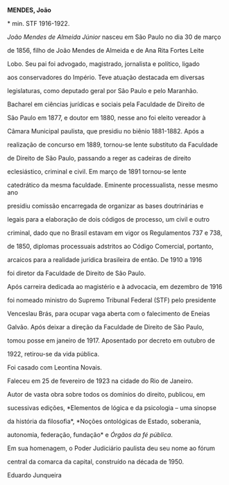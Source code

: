 **MENDES, João**



\* min. STF 1916-1922.



*João Mendes de Almeida Júnior* nasceu em São Paulo no dia 30 de março

de 1856, filho de João Mendes de Almeida e de Ana Rita Fortes Leite

Lobo. Seu pai foi advogado, magistrado, jornalista e político, ligado

aos conservadores do Império. Teve atuação destacada em diversas

legislaturas, como deputado geral por São Paulo e pelo Maranhão.



Bacharel em ciências jurídicas e sociais pela Faculdade de Direito de

São Paulo em 1877, e doutor em 1880, nesse ano foi eleito vereador à

Câmara Municipal paulista, que presidiu no biênio 1881-1882. Após a

realização de concurso em 1889, tornou-se lente substituto da Faculdade

de Direito de São Paulo, passando a reger as cadeiras de direito

eclesiástico, criminal e civil. Em março de 1891 tornou-se lente

catedrático da mesma faculdade. Eminente processualista, nesse mesmo ano

presidiu comissão encarregada de organizar as bases doutrinárias e

legais para a elaboração de dois códigos de processo, um civil e outro

criminal, dado que no Brasil estavam em vigor os Regulamentos 737 e 738,

de 1850, diplomas processuais adstritos ao Código Comercial, portanto,

arcaicos para a realidade jurídica brasileira de então. De 1910 a 1916

foi diretor da Faculdade de Direito de São Paulo.



Após carreira dedicada ao magistério e à advocacia, em dezembro de 1916

foi nomeado ministro do Supremo Tribunal Federal (STF) pelo presidente

Venceslau Brás, para ocupar vaga aberta com o falecimento de Eneias

Galvão. Após deixar a direção da Faculdade de Direito de São Paulo,

tomou posse em janeiro de 1917. Aposentado por decreto em outubro de

1922, retirou-se da vida pública.



Foi casado com Leontina Novais.



Faleceu em 25 de fevereiro de 1923 na cidade do Rio de Janeiro.



Autor de vasta obra sobre todos os domínios do direito, publicou, em

sucessivas edições, *Elementos de lógica e da psicologia – uma sinopse

da história da filosofia*, *Noções ontológicas de Estado, soberania,

autonomia, federação, fundação* e *Órgãos da fé pública*.



Em sua homenagem, o Poder Judiciário paulista deu seu nome ao fórum

central da comarca da capital, construído na década de 1950.



Eduardo Junqueira



